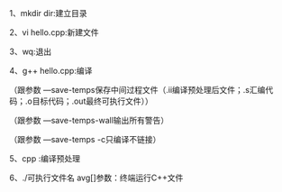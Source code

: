 1、mkdir dir:建立目录

2、vi hello.cpp:新建文件

3、wq:退出

4、g++ hello.cpp:编译 

（跟参数 —save-temps保存中间过程文件（.ii编译预处理后文件；.s汇编代码；.o目标代码；.out最终可执行文件））

（跟参数 —save-temps-wall输出所有警告）

（跟参数 —save-temps -c只编译不链接）

5、cpp :编译预处理

6、./可执行文件名 avg[]参数：终端运行C++文件